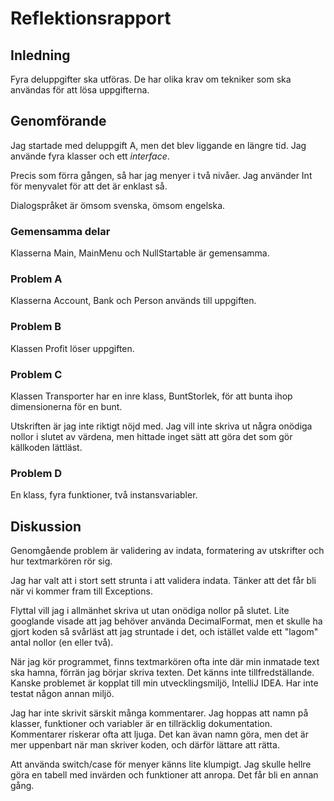 Reflektionsrapport 
==================


## Inledning
Fyra deluppgifter ska utföras. De har olika krav om 
tekniker som ska användas för att lösa uppgifterna.

## Genomförande
Jag startade med deluppgift A, men det blev liggande en 
längre tid. Jag använde fyra klasser och ett *interface*.

Precis som förra gången, så har jag menyer i två nivåer. 
Jag använder Int för menyvalet för att det är enklast så.

Dialogspråket är ömsom svenska, ömsom engelska.

### Gemensamma delar
Klasserna Main, MainMenu och NullStartable är gemensamma.

### Problem A
Klasserna Account, Bank och Person används till uppgiften.

### Problem B
Klassen Profit löser uppgiften. 

### Problem C
Klassen Transporter har en inre klass, BuntStorlek, för att 
bunta ihop dimensionerna för en bunt.

Utskriften är jag inte riktigt nöjd med. Jag vill inte skriva ut
några onödiga nollor i slutet av värdena, men hittade inget
sätt att göra det som gör källkoden lättläst.

### Problem D
En klass, fyra funktioner, två instansvariabler. 

## Diskussion

Genomgående problem är validering av indata, formatering av 
utskrifter och hur textmarkören rör sig.

Jag har valt att i stort sett strunta i att validera indata. 
Tänker att det får bli när vi kommer fram till Exceptions. 

Flyttal vill jag i allmänhet skriva ut utan onödiga nollor på slutet.
Lite googlande visade att jag behöver använda DecimalFormat, 
men et skulle ha gjort koden så svårläst att jag struntade i det, och
istället valde ett "lagom" antal nollor (en eller två).

När jag kör programmet, finns textmarkören ofta inte där min inmatade
text ska hamna, förrän jag börjar skriva texten. Det känns 
inte tillfredställande. Kanske problemet är kopplat till
min utvecklingsmiljö, IntelliJ IDEA. Har inte testat någon annan miljö.


Jag har inte skrivit särskit många kommentarer. Jag hoppas att
namn på klasser, funktioner och variabler är en tillräcklig 
dokumentation. Kommentarer riskerar ofta att ljuga. Det kan ävan 
namn göra, men det är mer uppenbart när man skriver koden, och 
därför lättare att rätta.


Att använda switch/case för menyer känns lite klumpigt. 
Jag skulle hellre göra en tabell med invärden och funktioner att
anropa. Det får bli en annan gång.

